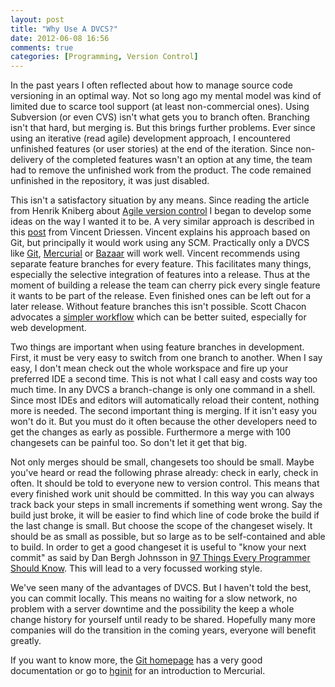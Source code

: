 ```yaml
---
layout: post
title: "Why Use A DVCS?"
date: 2012-06-08 16:56
comments: true
categories: [Programming, Version Control]
---
```

In the past years I often reflected about how to manage source code versioning in an optimal way. Not so long ago my mental model was kind of limited due to scarce tool support (at least non-commercial ones). Using Subversion (or even CVS) isn't what gets you to branch often. Branching isn't that hard, but merging is. But this brings further problems. Ever since using an iterative (read agile) development approach, I encountered unfinished features (or user stories) at the end of the iteration. Since non-delivery of the completed features wasn't an option at any time, the team had to remove the unfinished work from the product. The code remained unfinished in the repository, it was just disabled.  
  
This isn't a satisfactory situation by any means. Since reading the article from Henrik Kniberg about [Agile version control](http://www.infoq.com/articles/agile-version-control) I began to develop some ideas on the way I wanted it to be. A very similar approach is described in this [post](http://nvie.com/posts/a-successful-git-branching-model/) from Vincent Driessen. Vincent explains his approach based on Git, but principally it would work using any SCM. Practically only a DVCS like [Git](http://git-scm.com), [Mercurial](http://mercurial.selenic.com) or [Bazaar](http://bazaar.canonical.com/) will work well. Vincent recommends using separate feature branches for every feature. This facilitates many things, especially the selective integration of features into a release. Thus at the moment of building a release the team can cherry pick every single feature it wants to be part of the release. Even finished ones can be left out for a later release. Without feature branches this isn't possible. Scott Chacon advocates a [simpler workflow](http://scottchacon.com/2011/08/31/github-flow.html) which can be better suited, especially for web development.  
  
Two things are important when using feature branches in development. First, it must be very easy to switch from one branch to another. When I say easy, I don't mean check out the whole workspace and fire up your preferred IDE a second time. This is not what I call easy and costs way too much time. In any DVCS a branch-change is only one command in a shell. Since most IDEs and editors will automatically reload their content, nothing more is needed. The second important thing is merging. If it isn't easy you won't do it. But you must do it often because the other developers need to get the changes as early as possible. Furthermore a merge with 100 changesets can be painful too. So don't let it get that big.  
  
Not only merges should be small, changesets too should be small. Maybe you've heard or read the following phrase already: check in early, check in often. It should be told to everyone new to version control. This means that every finished work unit should be committed. In this way you can always track back your steps in small increments if something went wrong. Say the build just broke, it will be easier to find which line of code broke the build if the last change is small. But choose the scope of the changeset wisely. It should be as small as possible, but so large as to be self-contained and able to build. In order to get a good changeset it is useful to "know your next commit" as said by Dan Bergh Johnsson in [97 Things Every Programmer Should Know](http://www.amazon.de/Things-Every-Programmer-Should-Know/dp/0596809484/). This will lead to a very focussed working style.  
  
We've seen many of the advantages of DVCS. But I haven't told the best, you can commit locally. This means no waiting for a slow network, no problem with a server downtime and the possibility the keep a whole change history for yourself until ready to be shared. Hopefully many more companies will do the transition in the coming years, everyone will benefit greatly.  
  
If you want to know more, the [Git homepage](http://git-scm.com) has a very good documentation or go to [hginit](http://hginit.com/) for an introduction to Mercurial.
